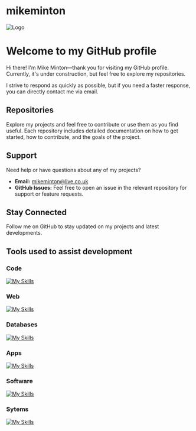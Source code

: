 
# mikeminton  

![Logo](https://mikeminton.xyz/media/github-mikemintonuk.png)

# Welcome to my GitHub profile

Hi there! I'm Mike Minton—thank you for visiting my GitHub profile. Currently, it's under construction, but feel free to explore my repositories.

I strive to respond as quickly as possible, but if you need a faster response, you can directly contact me via email.

## Repositories

Explore my projects and feel free to contribute or use them as you find useful. Each repository includes detailed documentation on how to get started, how to contribute, and the goals of the project.

## Support

Need help or have questions about any of my projects?

- **Email:** <mikeminton@live.co.uk>
- **GitHub Issues:** Feel free to open an issue in the relevant repository for support or feature requests.

## Stay Connected

Follow me on GitHub to stay updated on my projects and latest developments.

## Tools used to assist development

### Code

[![My Skills](https://skillicons.dev/icons?i=bots,dotnet,c,cpp,cs,dart,flutter,python,flask,codepen,java,github,git&theme=light)](https://skillicons.dev)

### Web

[![My Skills](https://skillicons.dev/icons?i=html,htmx,css,js,jquery,nodejs,ts,php,flask,postman,wordpress,bootstrap,laravel,django&theme=light)](https://skillicons.dev)

### Databases

[![My Skills](https://skillicons.dev/icons?i=mysql,mongodb,postgres,sqlite,firebase&theme=light)](https://skillicons.dev)

### Apps

[![My Skills](https://skillicons.dev/icons?i=dotnet,dart,flutter,androidstudio,apple,materialui&theme=light)](https://skillicons.dev)

### Software

[![My Skills](https://skillicons.dev/icons?i=vscode,visualstudio,androidstudio,idea,ps,ai,xd,pr,figma&theme=light)](https://skillicons.dev)

### Sytems

[![My Skills](https://skillicons.dev/icons?i=aws,gcp,azure,cloudflare,codepen,devto,fastapi,selenium,svg&theme=light)](https://skillicons.dev)
